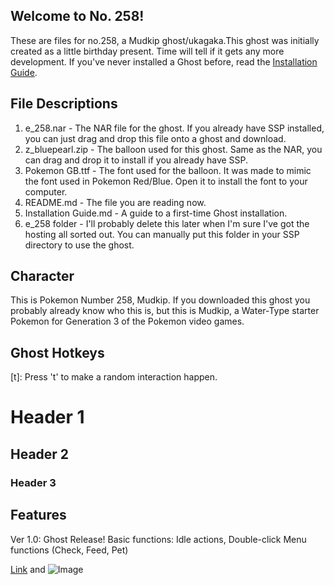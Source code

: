 ## Welcome to No. 258!

These are files for no.258, a Mudkip ghost/ukagaka.This ghost was initially created as a little birthday present. Time will tell if it gets any more development. If you've never installed a Ghost before, read the [Installation Guide](https://github.com/gearedformusic/no.258/blob/master/Installation%20Guide.md#how-to-install).

## File Descriptions

1. e_258.nar - The NAR file for the ghost. If you already have SSP installed, you can just drag and drop this file onto a ghost and download.
2. z_bluepearl.zip - The balloon used for this ghost. Same as the NAR, you can drag and drop it to install if you already have SSP.
3. Pokemon GB.ttf - The font used for the balloon. It was made to mimic the font used in Pokemon Red/Blue. Open it to install the font to your computer.
4. README.md - The file you are reading now.
5. Installation Guide.md - A guide to a first-time Ghost installation.
6. e_258 folder - I'll probably delete this later when I'm sure I've got the hosting all sorted out. You can manually put this folder in your SSP directory to use the ghost.

## Character

This is Pokemon Number 258, Mudkip. If you downloaded this ghost you probably already know who this is, but this is Mudkip, a Water-Type starter Pokemon for Generation 3 of the Pokemon video games.

## Ghost Hotkeys

[t]: Press 't' to make a random interaction happen.

# Header 1
## Header 2
### Header 3

## Features

Ver 1.0: Ghost Release! Basic functions: Idle actions, Double-click Menu functions (Check, Feed, Pet)


[Link](url) and ![Image](src)
```
